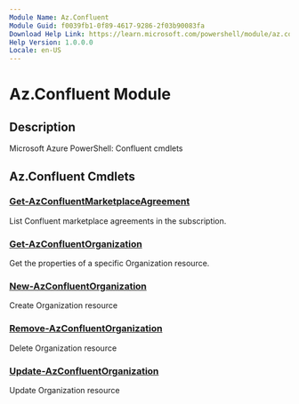 ```yaml
---
Module Name: Az.Confluent
Module Guid: f0039fb1-0f89-4617-9286-2f03b90083fa
Download Help Link: https://learn.microsoft.com/powershell/module/az.confluent
Help Version: 1.0.0.0
Locale: en-US
---
```


# Az.Confluent Module
## Description
Microsoft Azure PowerShell: Confluent cmdlets

## Az.Confluent Cmdlets
### [Get-AzConfluentMarketplaceAgreement](Get-AzConfluentMarketplaceAgreement.md)
List Confluent marketplace agreements in the subscription.

### [Get-AzConfluentOrganization](Get-AzConfluentOrganization.md)
Get the properties of a specific Organization resource.

### [New-AzConfluentOrganization](New-AzConfluentOrganization.md)
Create Organization resource

### [Remove-AzConfluentOrganization](Remove-AzConfluentOrganization.md)
Delete Organization resource

### [Update-AzConfluentOrganization](Update-AzConfluentOrganization.md)
Update Organization resource

